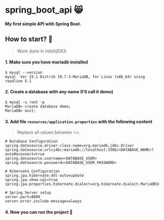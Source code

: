 # spring_boot_api :smile_cat:
#### My first simple API with Spring Boot.
## How to start? :eyes:
> Work done in IntellijIDEA

#### 1. Make sure you have mariadb installed
```
$ mysql --version
mysql  Ver 15.1 Distrib 10.7.3-MariaDB, for Linux (x86_64) using readline 5.1
```

#### 2. Create a database with any name (I'll call it demo)
```
$ mysql -u root -p
MariaDB> create database demo;
MariaDB> exit;
```

#### 3. Add file `resources/application.properties` with the following content
> Replace all values between <>.
```
# Database Configuration
spring.datasource.driver-class-name=org.mariadb.jdbc.Driver
spring.datasource.url=jdbc:mariadb://localhost:3306/<DATABASE_NAME>?autoReconnect=true
spring.datasource.username=<DATABASE_USER>
spring.datasource.password=<DATABASE_USER_PASSWORD>

# Hibernate Configuration
spring.jpa.hibernate.ddl-auto=update
spring.jpa.show-sql=true
spring.jpa.properties.hibernate.dialect=org.hibernate.dialect.MariaDB103Dialect

# Spring Server setup
server.port=8000
server.error.include-message=always
```

#### 4. Now you can run the project :tada:
